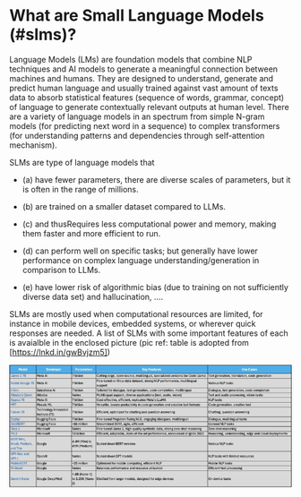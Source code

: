 # What are Small Language Models (#slms)?


Language Models (LMs) are foundation models that combine NLP techniques and AI models to generate a meaningful connection between machines and humans. They are designed to understand, generate and predict human language and usually trained against vast amount of texts data to absorb statistical features (sequence of words, grammar, concept) of language to generate contextually relevant outputs at human level. There are a variety of language models in an spectrum from simple N-gram models (for predicting next word in a sequence) to complex transformers (for understanding patterns and dependencies through self-attention mechanism).



SLMs are type of language models that 

* (a) have fewer parameters, there are diverse scales of parameters, but it is often in the range of millions.

* (b) are trained on a smaller dataset compared to LLMs.

* (c) and thusRequires less computational power and memory, making them faster and more efficient to run.

* (d) can perform well on specific tasks; but generally have lower performance on complex language understanding/generation in comparison to LLMs.

* (e) have lower risk of algorithmic bias (due to training on not sufficiently diverse data set) and hallucination, ....


SLMs are mostly used when computational resources are limited, for instance in mobile devices, embedded systems, or wherever quick responses are needed. A list of SLMs with some important features of each is avaialble in the enclosed picture (pic ref: table is adopted from [https://lnkd.in/gwBvjzm5])

![alt text](image1.jpeg)
